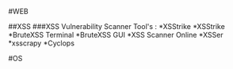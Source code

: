 #WEB

##XSS
###XSS Vulnerability Scanner Tool's :
*XSStrike
*XSStrike
*BruteXSS Terminal
*BruteXSS GUI
*XSS Scanner Online
*XSSer
*xsscrapy
*Cyclops

#OS
